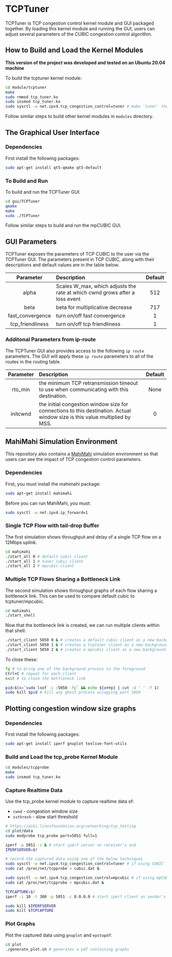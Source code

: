 # TCPTuner
TCPTuner is TCP congestion control kernel module and GUI packaged together. By loading this kernel module and running the GUI, users can adjust several parameters of the CUBIC congestion control algorithm.

## How to Build and Load the Kernel Modules

**This version of the project was developed and tested on an Ubuntu 20.04 machine**

To build the tcptuner kernel module:
``` bash
cd module/tcptuner
make
sudo rmmod tcp_tuner.ko
sudo insmod tcp_tuner.ko
sudo sysctl -w net.ipv4.tcp_congestion_control=tuner # make 'tuner' the default choice for the system
```

Follow similar steps to build other kernel modules in `modules` directory.

## The Graphical User Interface
### Dependencies

First install the following packages:
``` bash
sudo apt-get install qt5-qmake qt5-default
```

### To Build and Run

To build and run the TCPTuner GUI:
``` bash
cd gui/TCPTuner
qmake
make
sudo ./TCPTuner
```

Follow similar steps to build and run the mpCUBIC GUI.

## GUI Parameters
TCPTuner exposes the parameters of TCP CUBIC to the user via the TCPTuner GUI. The parameters present in TCP CUBIC, along with their descriptions and default values are in the table below.

Parameter        | Description                                                                 | Default
:--------------: | :-------------------------------------------------------------------------- | :-----:
alpha            | Scales W_max, which adjusts the rate at which cwnd grows after a loss event | 512
beta             | beta for multiplicative decrease                                            | 717
fast_convergence | turn on/off fast convergence                                                | 1
tcp_friendliness | turn on/off tcp friendliness                                                | 1

### Additonal Parameters from ip-route
The TCPTuner GUI also provides access to the following `ip route` parameters. The GUI will apply these `ip route` parameters to all of the routes in the routing table.

Parameter | Description                                                                                                                 | Default
:-------: | :-------------------------------------------------------------------------------------------------------------------------- | :------:
rto_min   | the minimum TCP retransmission timeout to use when communicating with this destination.                                     | None
initcwnd  | the initial congestion window size for connections to this destination. Actual window size is this value multiplied by MSS. | 0

## MahiMahi Simulation Environment
This repository also contains a [MahiMahi](http://mahimahi.mit.edu/) simulation environment so that users can see the impact of TCP congestion control parameters.

### Dependencies
First, you must install the mahimahi package:
``` bash
sudo apt-get install mahimahi
```

Before you can run MahiMahi, you must:
``` bash
sudo sysctl -w net.ipv4.ip_forward=1
```

### Single TCP Flow with tail-drop Buffer
The first simulation shows throughput and delay of a single TCP flow on a 12Mbps uplink.

``` bash
cd mahimahi
./start_all 0 # default cubic client
./start_all 1 # tuner cubic client
./start_all 2 # mpcubic client
```

### Multiple TCP Flows Sharing a Bottleneck Link
The second simulation shows throughput graphs of each flow sharing a bottleneck link. This can be used to compare default cubic to tcptuner/mpcubic.

``` bash
cd mahimahi
./start_shell
```

Now that the bottleneck link is created, we can run multiple clients within that shell:

``` bash
./start_client 5050 0 & # creates a default cubic client as a new background process
./start_client 5050 1 & # creates a tcptuner client as a new background process
./start_client 5050 2 & # creates a mpcubic client as a new background process
```

To close these:
``` bash
fg # to bring one of the background process to the foreground
Ctrl+C # repeat for each client
exit # to close the bottleneck link

pid=$(x=`sudo lsof -i :5050 -Fp` && echo ${x##p} | cut -d ' ' -f 1)
sudo kill $pid # kill any ghost process occupying port 5050
```

## Plotting congestion window size graphs

### Dependencies

First install the following packages:
```bash
sudo apt-get install iperf gnuplot texlive-font-utils
```

### Build and Load the tcp_probe Kernel Module
```bash
cd modules/tcpprobe
make
sudo insmod tcp_tuner.ko
```

### Capture Realtime Data

Use the tcp_probe kernel module to capture realtime data of:
* `cwnd` - congestion window size
* `ssthresh` - slow start threshold

```bash
# https://wiki.linuxfoundation.org/networking/tcp_testing
cd plot/data
sudo modprobe tcp_probe port=5051 full=1

iperf -p 5051 -s & # start iperf server on receiver's end
IPERFSERVER=$!

# record the captured data using one of the below techniques
sudo sysctl -w net.ipv4.tcp_congestion_control=tuner # if using CUBIC
sudo cat /proc/net/tcpprobe > cubic.dat &

sudo sysctl -w net.ipv4.tcp_congestion_control=mpcubic # if using mpCUBIC
sudo cat /proc/net/tcpprobe > mpcubic.dat &

TCPCAPTURE=$!
iperf -i 10 -t 300 -p 5051 -c 0.0.0.0 # start iperf client on sender's end

sudo kill $IPERFSERVER
sudo kill $TCPCAPTURE
```

### Plot Graphs

Plot the captured data using `gnuplot` and `epstopdf`:
```bash
cd plot
./generate_plot.sh # generates a pdf containing graphs
```
